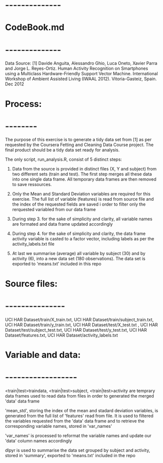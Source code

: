 # --------------
# CodeBook.md
# --------------

Data Source: [1] Davide Anguita, Alessandro Ghio, Luca Oneto, Xavier Parra and Jorge L. Reyes-Ortiz. Human Activity Recognition on Smartphones using a Multiclass Hardware-Friendly Support Vector Machine. International Workshop of Ambient Assisted Living (IWAAL 2012). Vitoria-Gasteiz, Spain. Dec 2012

# Process:
# --------
The purpose of this exercise is to generate a tidy data set from [1] as per requested by the Coursera Fetting and Cleaning Data Course project. The final product should be a tidy data set ready for analysis.

The only script, run_analysis.R, consist of 5 distinct steps:
1. Data from the source is provided in distinct files (X, Y and subject) from two different sets (train and test). The first step merges all these data into one single data frame. All temporary data frames are then removed to save ressources.

2. Only the Mean and Standard Deviation variables are required for this exercise. The full list of variable (features) is read from source file and the index of the requested fields are saved i order to filter only the rerquested variabled from our data frame

3. During step 3. for the sake of simplicity and clarity, all variable names are formated and data frame updated accordingly

4. During step 4. for the sake of simplicity and clarity, the data frame activity variable is casted to a factor vector, including labels as per the activity_labels.txt file

5. At last we summarise (average) all variable by subject (30) and by activity (6), into a new data set (180 observations). The data set is exported to 'means.txt' included in this repo

# Source files:
# ---------------
UCI HAR Dataset/train/X_train.txt, UCI HAR Dataset/train/subject_train.txt, UCI HAR Dataset/train/y_train.txt, UCI HAR Dataset/test/X_test.txt , UCI HAR Dataset/test/subject_test.txt, UCI HAR Dataset/test/y_test.txt, UCI HAR Dataset/features.txt, UCI HAR Dataset/activity_labels.txt

# Variable and data:
# ------------------
<train|test>traindata, <train|test>subject, <train|test>activity are temprary data frames used to read data from files in order to generated the merged 'data' data frame

'mean_std', storing the index of the mean and stadard deviation variables, is generated from the full list of 'features' read from file. It is used to filtered the variables requested from the 'data' data frame and to retrieve the corresponding variable names, stored in 'var_names'

'var_names' is processed to reformat the variable names and update our 'data' column names accordingly

dlpyr is used to summarise the data set grouped by subject and activity, stored in 'summary', exported to 'means.txt' included in the repo
 	
